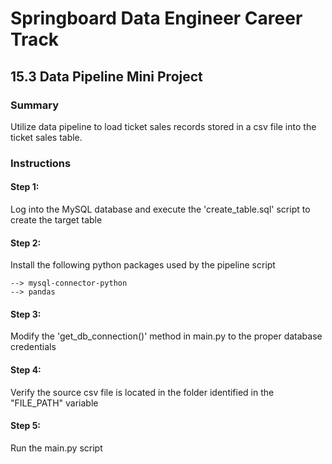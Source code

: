 # Springboard Data Engineer Career Track
## 15.3 Data Pipeline Mini Project

### Summary
Utilize data pipeline to load ticket sales records stored in a csv file into the ticket sales table.


### Instructions
#### Step 1:
Log into the MySQL database and execute the 'create_table.sql' script to create the target table

#### Step 2:
Install the following python packages used by the pipeline script

    --> mysql-connector-python
    --> pandas

#### Step 3:
Modify the 'get_db_connection()' method in main.py to the proper database credentials

#### Step 4:
Verify the source csv file is located in the folder identified in the "FILE_PATH" variable


#### Step 5:
Run the main.py script
